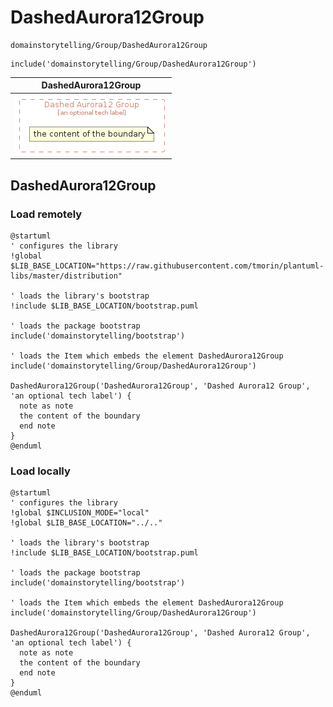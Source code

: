 # DashedAurora12Group


```text
domainstorytelling/Group/DashedAurora12Group
```

```text
include('domainstorytelling/Group/DashedAurora12Group')
```



| DashedAurora12Group |
| :---: |
| ![illustration for DashedAurora12Group](../../domainstorytelling/Group/DashedAurora12Group.Local.png) |







## DashedAurora12Group

### Load remotely
```plantuml
@startuml
' configures the library
!global $LIB_BASE_LOCATION="https://raw.githubusercontent.com/tmorin/plantuml-libs/master/distribution"

' loads the library's bootstrap
!include $LIB_BASE_LOCATION/bootstrap.puml

' loads the package bootstrap
include('domainstorytelling/bootstrap')

' loads the Item which embeds the element DashedAurora12Group
include('domainstorytelling/Group/DashedAurora12Group')

DashedAurora12Group('DashedAurora12Group', 'Dashed Aurora12 Group', 'an optional tech label') {
  note as note
  the content of the boundary
  end note
}
@enduml
```

### Load locally
```plantuml
@startuml
' configures the library
!global $INCLUSION_MODE="local"
!global $LIB_BASE_LOCATION="../.."

' loads the library's bootstrap
!include $LIB_BASE_LOCATION/bootstrap.puml

' loads the package bootstrap
include('domainstorytelling/bootstrap')

' loads the Item which embeds the element DashedAurora12Group
include('domainstorytelling/Group/DashedAurora12Group')

DashedAurora12Group('DashedAurora12Group', 'Dashed Aurora12 Group', 'an optional tech label') {
  note as note
  the content of the boundary
  end note
}
@enduml
```

